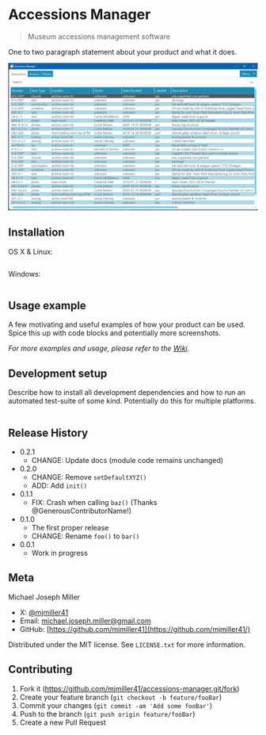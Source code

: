 # Accessions Manager
> Museum accessions management software

One to two paragraph statement about your product and what it does.

![](header.png)

## Installation

OS X & Linux:

```sh

```

Windows:

```sh

```

## Usage example

A few motivating and useful examples of how your product can be used. Spice this up with code blocks and potentially more screenshots.

_For more examples and usage, please refer to the [Wiki][wiki]._

## Development setup

Describe how to install all development dependencies and how to run an automated test-suite of some kind. Potentially do this for multiple platforms.

```sh

```

## Release History

* 0.2.1
    * CHANGE: Update docs (module code remains unchanged)
* 0.2.0
    * CHANGE: Remove `setDefaultXYZ()`
    * ADD: Add `init()`
* 0.1.1
    * FIX: Crash when calling `baz()` (Thanks @GenerousContributorName!)
* 0.1.0
    * The first proper release
    * CHANGE: Rename `foo()` to `bar()`
* 0.0.1
    * Work in progress

## Meta

Michael Joseph Miller
- X: [@mjmiller41](https://twitter.com/dbader_org)
- Email: michael.joseph.miller@gmail.com
- GitHub: [https://github.com/mjmiller41](https://github.com/mjmiller41/) 

Distributed under the MIT license. See ``LICENSE.txt`` for more information.

## Contributing

1. Fork it (<https://github.com/mjmiller41/accessions-manager.git/fork>)
2. Create your feature branch (`git checkout -b feature/fooBar`)
3. Commit your changes (`git commit -am 'Add some fooBar'`)
4. Push to the branch (`git push origin feature/fooBar`)
5. Create a new Pull Request

<!-- Markdown link & img dfn's -->
[wiki]: https://github.com/mjmiller41/accessions-manager.git/wiki
[email]: michael.joseph.miller@gmail.com